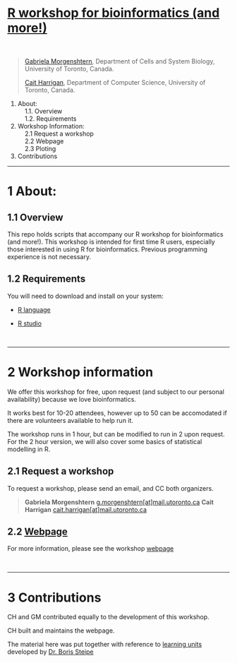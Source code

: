 # [R workshop for bioinformatics (and more!)](https://harrig12.github.io/lil-bioinf/)

&nbsp;

> [Gabriela Morgenshtern](https://orcid.org/0000-0003-4762-8797), Department of Cells and System Biology, University of Toronto, Canada. 
>
> [Cait Harrigan](https://orcid.org/0000-0002-9243-9648), Department of Computer Science, University of Toronto, Canada.


<!-- TOCbelow -->
1. About:<br/>
&nbsp;&nbsp;&nbsp;&nbsp;1.1. Overview <br/>
&nbsp;&nbsp;&nbsp;&nbsp;1.2. Requirements <br/>
2. Workshop Information:<br/>
&nbsp;&nbsp;&nbsp;&nbsp;2.1 Request a workshop <br/>
&nbsp;&nbsp;&nbsp;&nbsp;2.2 Webpage <br/>
&nbsp;&nbsp;&nbsp;&nbsp;2.3 Ploting <br/>
3. Contributions<br/>
<!-- TOCabove -->

----


# 1 About:

## 1.1 Overview
This repo holds scripts that accompany our R workshop for bioinformatics (and more!). This workshop is intended for first time R users, especially those interested in using R for bioinformatics. Previous programming experience is not necessary. 
&nbsp;

## 1.2 Requirements

You will need to download and install on your system:

- [R language](http://cran.utstat.utoronto.ca/)

- [R studio](https://rstudio.com/products/rstudio/download/#download)

&nbsp;

----

# 2 Workshop information
We offer this workshop for free, upon request (and subject to our personal availability) because we love bioinformatics.

It works best for 10-20 attendees, however up to 50 can be accomodated if there are volunteers available to help run it.

The workshop runs in 1 hour, but can be modified to run in 2 upon request. For the 2 hour version, we will also cover some basics of statistical modelling in R. 

## 2.1 Request a workshop
To request a workshop, please send an email, and CC both organizers.
> **Gabriela Morgenshtern** [g.morgenshtern[at]mail.utoronto.ca]()
> **Cait Harrigan** [cait.harrigan[at]mail.utoronto.ca]()

## 2.2 [Webpage](https://harrig12.github.io/lil-bioinf/)
For more information, please see the workshop [webpage](https://harrig12.github.io/lil-bioinf/)

&nbsp;

----

# 3 Contributions

CH and GM contributed equally to the development of this workshop.

CH built and maintains the webpage.

The material here was put together with reference to [learning units](http://steipe.biochemistry.utoronto.ca/abc/assets/ABC-units_map.svg) developed by [Dr. Boris Steipe](http://biochemistry.utoronto.ca/person/boris-steipe/)


&nbsp;

<!-- END -->


